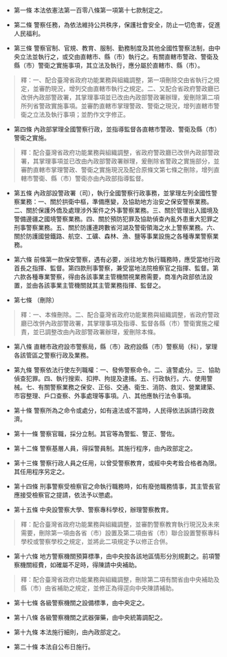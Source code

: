 * 第一條 本法依憲法第一百零八條第一項第十七款制定之。

* 第二條 警察任務，為依法維持公共秩序，保護社會安全，防止一切危害，促進人民福利。

* 第三條 警察官制、官規、教育、服制、勤務制度及其他全國性警察法制，由中央立法並執行之，或交由直轄市、縣（市）執行之。有關直轄市警政、警衛及縣（市）警衛之實施事項，其立法及執行，應分屬於直轄市、縣（市）。

> 釋：一、配合臺灣省政府功能業務與組織調整，第一項刪除交由省執行之規定，並審酌現況，增列交由直轄市執行之規定。二、又配合省政府警政廳已改併內政部警政署，其掌理事項並已改由內政部警政署辦理，爰刪除第二項所列省警政實施事項。並審酌直轄市掌理警政、警衛之現況，增列直轄市警衛之立法及執行事項；並酌作文字修正。

* 第四條 內政部掌理全國警察行政，並指導監督各直轄市警政、警衛及縣（市）警衛之實施。

> 釋：配合臺灣省政府功能業務與組織調整，省政府警政廳已改併內政部警政署，其掌理事項並已改由內政部警政署辦理，爰刪除省警政之實施部分，並審酌直轄市掌理警政、警衛之實施現況及配合原條文第七條之刪除，增列直轄市警衛、縣（市）警衛亦由內政部指導監督。

* 第五條 內政部設警政署（司），執行全國警察行政事務，並掌理左列全國性警察業務：一、關於拱衛中樞，準備應變，及協助地方治安之保安警察業務。二、關於保護外僑及處理涉外案件之外事警察業務。三、關於管理出入國境及警備邊疆之國境警察業務。四、關於預防犯罪及協助偵查內亂外患重大犯罪之刑事警察業務。五、關於防護連跨數省河湖及警衛領海之水上警察業務。六、關於防護國營鐵路、航空、工礦、森林、漁、鹽等事業設施之各種專業警察業務。

* 第六條 前條第一款保安警察，遇有必要，派往地方執行職務時，應受當地行政首長之指揮、監督。第四款刑事警察，兼受當地法院檢察官之指揮、監督。第六款各種專業警察，得由各該事業主管機關視業務需要，商准內政部依法設置，並由各該事業主管機關就其主管業務指揮、監督之。

* 第七條 （刪除）

> 釋：一、本條刪除。二、配合臺灣省政府功能業務與組織調整，省政府警政廳已改併內政部警政署，其掌理事項及指導、監督各縣（市）警衛實施之權責，並已調整改由內政部警政署辦理，爰刪除本條。

* 第八條 直轄市政府設市警察局，縣（市）政府設縣（市）警察局（科），掌理各該管區之警察行政及業務。

* 第九條 警察依法行使左列職權：一、發佈警察命令。二、違警處分。三、協助偵查犯罪。四、執行搜索、扣押、拘提及逮捕。五、行政執行。六、使用警械。七、有關警察業務之保安、正俗、交通、衛生、消防、救災、營業建築、市容整理、戶口查察、外事處理等事項。八、其他應執行法令事項。

* 第十條 警察所為之命令或處分，如有違法或不當時，人民得依法訴請行政救濟。

* 第十一條 警察官職，採分立制。其官等為警監、警正、警佐。

* 第十二條 警察基層人員，得採警員制。其施行程序，由內政部定之。

* 第十三條 警察行政人員之任用，以曾受警察教育，或經中央考銓合格者為限。其任用程序另定之。

* 第十四條 刑事警察受檢察官之命執行職務時，如有廢弛職務情事，其主管長官應接受檢察官之提請，依法予以懲處。

* 第十五條 中央設警察大學、警察專科學校，辦理警察教育。

> 釋：配合臺灣省政府功能業務與組織調整，並審酌警察教育執行現況及未來需要，刪除第一項由各省（市）設置及第二項由省（市）聯合設置警察專科學校或警察學校之規定，並將此二項規定予以修正合併。

* 第十六條 地方警察機關預算標準，由中央按各該地區情形分別規劃之。前項警察機關經費，如確屬不足時，得陳請中央補助。

> 釋：配合臺灣省政府功能業務與組織調整，刪除第二項有關省由中央補助及縣（市）由省補助之規定，並修正為得逕向中央陳請補助。

* 第十七條 各級警察機關之設備標準，由中央定之。

* 第十八條 各級警察機關之武器彈藥，由中央統籌調配之。

* 第十九條 本法施行細則，由內政部定之。

* 第二十條 本法自公布日施行。


